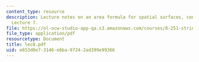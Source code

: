 ```yaml
---
content_type: resource
description: Lecture notes on an area formula for spatial surfaces, continued from
  Lecture 7.
file: https://ol-ocw-studio-app-qa.s3.amazonaws.com/courses/8-251-string-theory-for-undergraduates-spring-2007/e653d0e73146e6ba97242ad399e99366_lec8.pdf
file_type: application/pdf
resourcetype: Document
title: lec8.pdf
uid: e653d0e7-3146-e6ba-9724-2ad399e99366
---
```

